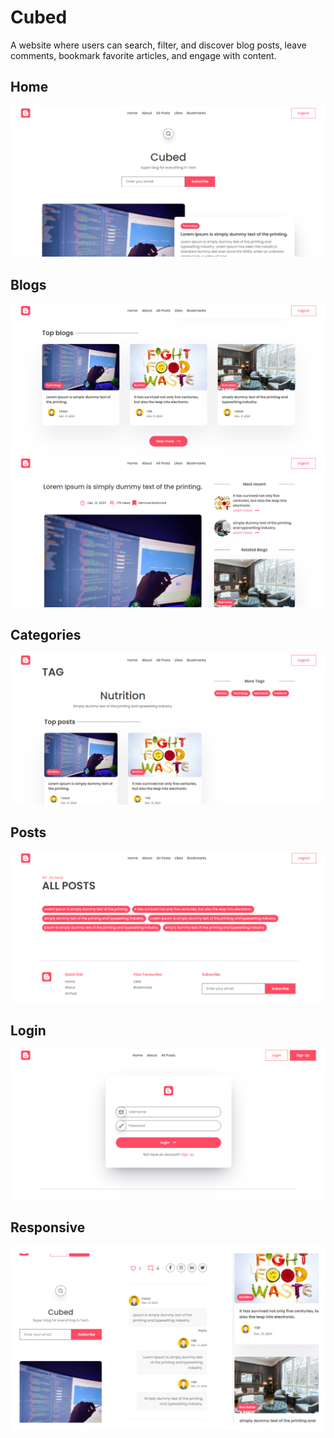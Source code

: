 # Cubed
A website where users can search, filter, and discover blog posts, leave comments, bookmark favorite articles, and engage with content.
## Home
<img src="./resources/1 Home.PNG">  

## Blogs
<img src="./resources/2 Blogs.PNG">  
<img src="./resources/3 Blog.PNG">  

## Categories
<img src="./resources/6 Category.PNG">  

## Posts
<img src="./resources/7 All Posts.PNG">  

## Login
<img src="./resources/8 Login.PNG">  

## Responsive
<img src="./resources/9 Responsive.png">  
